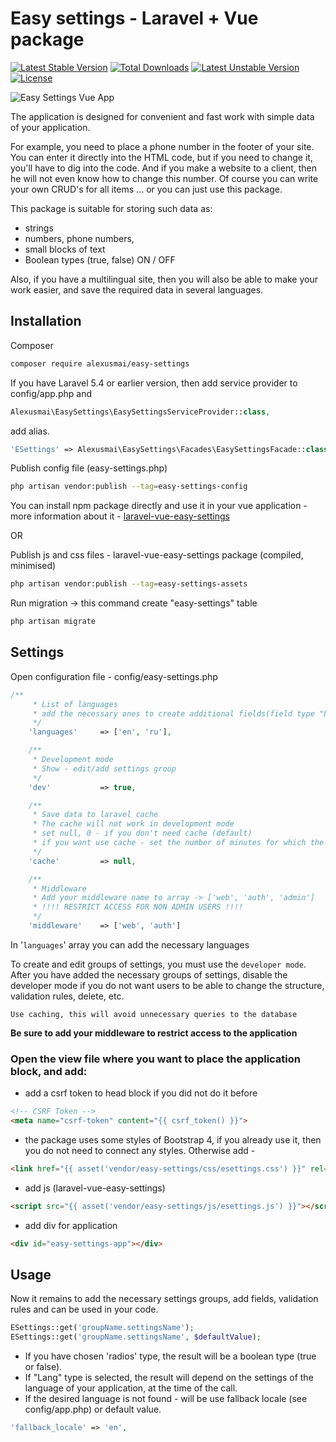 # Easy settings - Laravel + Vue package

[![Latest Stable Version](https://poser.pugx.org/alexusmai/easy-settings/v/stable)](https://packagist.org/packages/alexusmai/easy-settings)
[![Total Downloads](https://poser.pugx.org/alexusmai/easy-settings/downloads)](https://packagist.org/packages/alexusmai/easy-settings)
[![Latest Unstable Version](https://poser.pugx.org/alexusmai/easy-settings/v/unstable)](https://packagist.org/packages/alexusmai/easy-settings)
[![License](https://poser.pugx.org/alexusmai/easy-settings/license)](https://packagist.org/packages/alexusmai/easy-settings)

![Easy Settings Vue App](https://raw.github.com/alexusmai/laravel-vue-easy-settings/master/src/assets/esettings.gif?raw=true)

The application is designed for convenient and fast work with simple data of your application.

For example, you need to place a phone number in the footer of your site.
You can enter it directly into the HTML code, but if you need to change it, you'll have to dig into the code.
And if you make a website to a client, then he will not even know how to change this number.
Of course you can write your own CRUD's for all items ... or you can just use this package.

This package is suitable for storing such data as:
- strings
- numbers, phone numbers,
- small blocks of text
- Boolean types (true, false) ON / OFF

Also, if you have a multilingual site, then you will also be able to make your work easier, and save the required data in several languages.

## Installation

Composer

``` bash
composer require alexusmai/easy-settings
```

If you have Laravel 5.4 or earlier version, then add service provider to config/app.php and

``` php
Alexusmai\EasySettings\EasySettingsServiceProvider::class,
```

add alias.

``` php
'ESettings' => Alexusmai\EasySettings\Facades\EasySettingsFacade::class,
```

Publish config file (easy-settings.php)

``` bash
php artisan vendor:publish --tag=easy-settings-config
```

You can install npm package directly and use it in your vue application - more information about it -
[laravel-vue-easy-settings](https://github.com/alexusmai/laravel-vue-easy-settings)

OR

Publish js and css files - laravel-vue-easy-settings package (compiled, minimised)

``` bash
php artisan vendor:publish --tag=easy-settings-assets
```

Run migration -> this command create "easy-settings" table

``` bash
php artisan migrate
```

## Settings

Open configuration file - config/easy-settings.php
``` php
/**
     * List of languages
     * add the necessary ones to create additional fields(field type "Lang")
     */
    'languages'     => ['en', 'ru'],

    /**
     * Development mode
     * Show - edit/add settings group
     */
    'dev'           => true,

    /**
     * Save data to laravel cache
     * The cache will not work in development mode
     * set null, 0 - if you don't need cache (default)
     * if you want use cache - set the number of minutes for which the value should be cached
     */
    'cache'         => null,

    /**
     * Middleware
     * Add your middleware name to array -> ['web', 'auth', 'admin']
     * !!!! RESTRICT ACCESS FOR NON ADMIN USERS !!!!
     */
    'middleware'    => ['web', 'auth']
```

In '`languages`' array you can add the necessary languages

To create and edit groups of settings, you must use the `developer mode`.
After you have added the necessary groups of settings, disable the developer mode if you do not want users to be able to change the structure, validation rules, delete, etc.

`Use caching, this will avoid unnecessary queries to the database`

**Be sure to add your middleware to restrict access to the application**


### Open the view file where you want to place the application block, and add:

- add a csrf token to head block if you did not do it before
```html
<!-- CSRF Token -->
<meta name="csrf-token" content="{{ csrf_token() }}">
```
- the package uses some styles of Bootstrap 4, if you already use it, then you do not need to connect any styles.
 Otherwise add -

```html
<link href="{{ asset('vendor/easy-settings/css/esettings.css') }}" rel="stylesheet">
```

- add js (laravel-vue-easy-settings)
```html
<script src="{{ asset('vendor/easy-settings/js/esettings.js') }}"></script>
```

- add div for application
```html
<div id="easy-settings-app"></div>
```

## Usage

Now it remains to add the necessary settings groups, add fields, validation rules and can be used in your code.

```php
ESettings::get('groupName.settingsName');
ESettings::get('groupName.settingsName', $defaultValue);
```

- If you have chosen 'radios' type, the result will be a boolean type (true or false).
- If "Lang" type is selected, the result will depend on the settings of the language of your application, at the time of the call.
- If the desired language is not found - will be use fallback locale (see config/app.php) or default value.
```php
'fallback_locale' => 'en',
```

